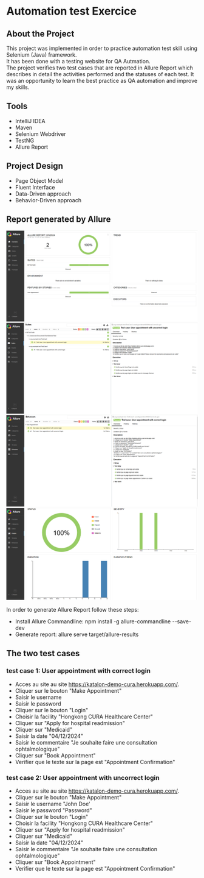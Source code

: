 # Automation test Exercice
## About the Project

This project was implemented in order to practice automation test skill using Selenium (Java) framework.  
It has been done with a testing website for QA Autmation.  
The project verifies two test cases that are reported in Allure Report which describes in detail the activities performed and the statuses of each test.
It was an opportunity to learn the best practice as QA automation and improve my skills.
## Tools
* IntelliJ IDEA
* Maven
* Selenium Webdriver
* TestNG
*  Allure Report
## Project Design
* Page Object Model
* Fluent Interface
* Data-Driven approach
*  Behavior-Driven approach
## Report generated by Allure
![Image1.png](AllureImage/Image1.png)
![Image2.png](AllureImage/Image2.png)
![Image3.png](AllureImage/Image3.png)
![Image4.png](AllureImage/Image4.png)

In order to generate Allure Report follow these steps:  
* Install Allure Commandline: npm install -g allure-commandline --save-dev
* Generate report: allure serve target/allure-results
## The two test cases
### test case 1: User appointment with correct login
* Acces au site au site https://katalon-demo-cura.herokuapp.com/.
* Cliquer sur le bouton "Make Appointment"
* Saisir le username
* Saisir le password
* Cliquer sur le bouton "Login"
* Choisir la facility "Hongkong CURA Healthcare Center"
* Cliquer sur "Apply for hospital readmission"
* Cliquer sur "Medicaid"
* Saisir la date "04/12/2024"
* Saisir le commentaire "Je souhaite faire une consultation ophtalmologique"
* Cliquer sur "Book Appointment"
* Verifier que le texte sur la page est "Appointment Confirmation"
### test case 2: User appointment with uncorrect login
* Acces au site au site https://katalon-demo-cura.herokuapp.com/.
* Cliquer sur le bouton "Make Appointment"
* Saisir le username "John Doe'
* Saisir le password "Password"
* Cliquer sur le bouton "Login"
* Choisir la facility "Hongkong CURA Healthcare Center"
* Cliquer sur "Apply for hospital readmission"
* Cliquer sur "Medicaid"
* Saisir la date "04/12/2024"
* Saisir le commentaire "Je souhaite faire une consultation ophtalmologique"
* Cliquer sur "Book Appointment"
* Verifier que le texte sur la page est "Appointment Confirmation"

